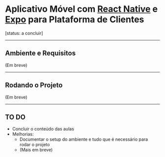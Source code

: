 # Aplicativo Móvel com [React Native](https://reactnative.dev/) e [Expo](https://expo.dev/) para Plataforma de Clientes
[status: a concluir]

___

## Ambiente e Requisitos
(Em breve)

___

## Rodando o Projeto
(Em breve)

___

## TO DO
* Concluir o conteúdo das aulas
* Melhorias:
    * Documentar o setup do ambiente e tudo que é necessário para rodar o projeto
    * (Mais em breve)
